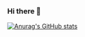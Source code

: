 ### Hi there 👋


[![Anurag's GitHub stats](https://github-readme-stats.vercel.app/api?username=farahccino)](https://github.com/farahccino/github-readme-stats)


